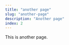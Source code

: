 ```yaml
---
title: "another page"
slug: "another-page"
description: "Another page"
index: 2
---
```


This is another page.
